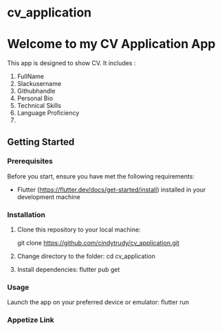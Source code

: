 # cv_application

# Welcome to my CV Application App
This app is designed to show CV.
It includes :

1. FullName
2. Slackusername
3. Githubhandle
4. Personal Bio
5. Technical Skills
6. Language Proficiency
7. 
## Getting Started

### Prerequisites

Before you start, ensure you have met the following requirements:

- Flutter
(https://flutter.dev/docs/get-started/install) installed in your development machine

### Installation

1. Clone this repository to your local machine:

   git clone
   https://github.com/cindytrudy/cv_application.git

2. Change directory to the folder: cd cv_application

3. Install dependencies: flutter pub get

### Usage
Launch the app on your preferred device or emulator: flutter run

### Appetize Link
